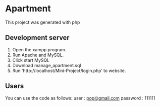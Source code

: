 # Apartment

This project was generated with php

## Development server
1. Open the xampp program.
2. Run Apache and MySQL.
3. Click start MySQL
4. Download manage_apartment.sql
5. Run 'http://localhost/Mini-Project/login.php' to website.

## Users
You can use the code as follows:
user : pop@gmail.com
password : 111111

